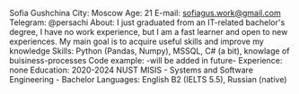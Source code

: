 Sofia Gushchina
City: Moscow
Age: 21
E-mail: sofiagus.work@gmail.com
Telegram: @persachi
About: I just graduated from an IT-related bachelor's degree, I have no work experience, but I am a fast learner and open to new experiences. My main goal is to acquire useful skills and improve my knowledge
Skills: Python (Pandas, Numpy), MSSQL, C# (a bit), knowlage of buisiness-processes
Code example: -will be added in future-
Experience: none
Education: 2020-2024 NUST MISIS - Systems and Software Engineering - Bachelor
Languages: English B2 (IELTS 5.5), Russian (native)
